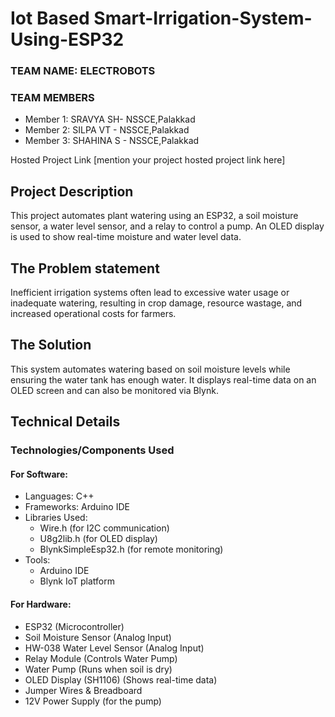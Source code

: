 # Iot Based Smart-Irrigation-System-Using-ESP32

### TEAM NAME: ELECTROBOTS

### TEAM MEMBERS
- Member 1: SRAVYA SH- NSSCE,Palakkad 
- Member 2: SILPA VT - NSSCE,Palakkad
- Member 3: SHAHINA S - NSSCE,Palakkad

Hosted Project Link
[mention your project hosted project link here]

## Project Description
This project automates plant watering using an ESP32, a soil moisture sensor, a water level sensor, and a relay to control a pump. An OLED display is used to show real-time moisture and water level data.

## The Problem statement
Inefficient irrigation systems often lead to excessive water usage or inadequate watering, resulting in crop damage, resource wastage, and increased operational costs for farmers. 

## The Solution
This system automates watering based on soil moisture levels while ensuring the water tank has enough water. It displays real-time data on an OLED screen and can also be monitored via Blynk.

## Technical Details

### Technologies/Components Used

#### For Software:
- Languages: C++
- Frameworks: Arduino IDE
- Libraries Used:
  - Wire.h (for I2C communication)
  - U8g2lib.h (for OLED display)
  - BlynkSimpleEsp32.h (for remote monitoring)
- Tools:
  - Arduino IDE
  - Blynk IoT platform

#### For Hardware:
- ESP32 (Microcontroller)
- Soil Moisture Sensor (Analog Input)
- HW-038 Water Level Sensor (Analog Input)
- Relay Module (Controls Water Pump)
- Water Pump (Runs when soil is dry)
- OLED Display (SH1106) (Shows real-time data)
- Jumper Wires & Breadboard
- 12V Power Supply (for the pump)
